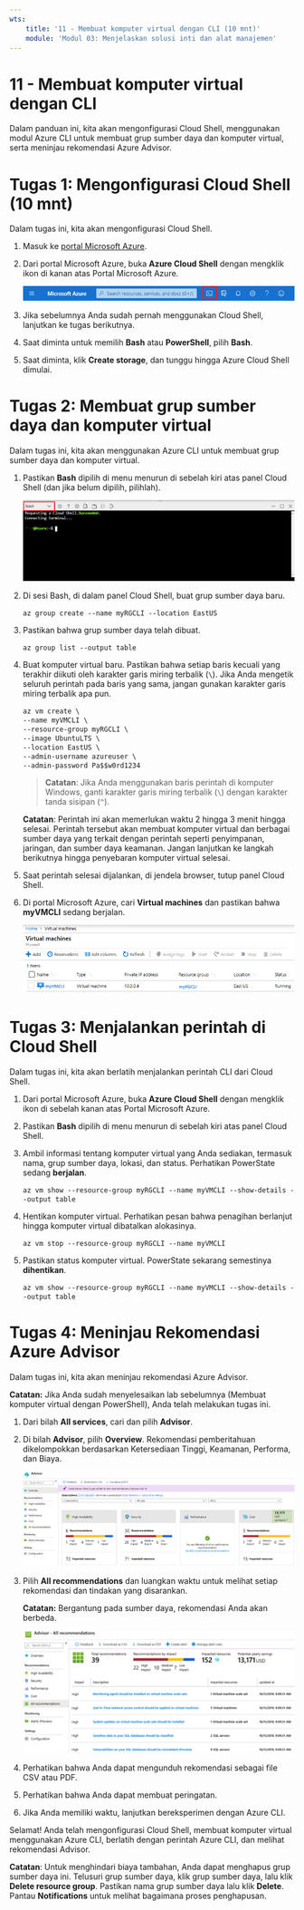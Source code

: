 ```yaml
---
wts:
    title: '11 - Membuat komputer virtual dengan CLI (10 mnt)'
    module: 'Modul 03: Menjelaskan solusi inti dan alat manajemen'
---
```

# 11 - Membuat komputer virtual dengan CLI

Dalam panduan ini, kita akan mengonfigurasi Cloud Shell, menggunakan modul Azure CLI untuk membuat grup sumber daya dan komputer virtual, serta meninjau rekomendasi Azure Advisor. 

# Tugas 1: Mengonfigurasi Cloud Shell (10 mnt)

Dalam tugas ini, kita akan mengonfigurasi Cloud Shell. 

1. Masuk ke [portal Microsoft Azure](https://portal.azure.com).

2. Dari portal Microsoft Azure, buka **Azure Cloud Shell** dengan mengklik ikon di kanan atas Portal Microsoft Azure.

    ![Cuplikan layar ikon Portal Microsoft Azure, Azure Cloud Shell.](../images/1002.png)

3. Jika sebelumnya Anda sudah pernah menggunakan Cloud Shell, lanjutkan ke tugas berikutnya. 

4. Saat diminta untuk memilih **Bash** atau **PowerShell**, pilih **Bash**. 

5. Saat diminta, klik **Create storage**, dan tunggu hingga Azure Cloud Shell dimulai. 

# Tugas 2: Membuat grup sumber daya dan komputer virtual

Dalam tugas ini, kita akan menggunakan Azure CLI untuk membuat grup sumber daya dan komputer virtual.  

1. Pastikan **Bash** dipilih di menu menurun di sebelah kiri atas panel Cloud Shell (dan jika belum dipilih, pilihlah).

    ![Cuplikan layar Portal Microsofr Azure, Azure Cloud Shell dengan menu menurun Bash disorot.](../images/1002a.png)

2. Di sesi Bash, di dalam panel Cloud Shell, buat grup sumber daya baru. 

    ```cli
    az group create --name myRGCLI --location EastUS
    ```

3. Pastikan bahwa grup sumber daya telah dibuat.

    ```cli
    az group list --output table
    ```

4. Buat komputer virtual baru. Pastikan bahwa setiap baris kecuali yang terakhir diikuti oleh karakter garis miring terbalik (`\`). Jika Anda mengetik seluruh perintah pada baris yang sama, jangan gunakan karakter garis miring terbalik apa pun. 

    ```cli
    az vm create \
    --name myVMCLI \
    --resource-group myRGCLI \
    --image UbuntuLTS \
    --location EastUS \
    --admin-username azureuser \
    --admin-password Pa$$w0rd1234
    ```

    >**Catatan**: Jika Anda menggunakan baris perintah di komputer Windows, ganti karakter garis miring terbalik (`\`) dengan karakter tanda sisipan (`^`).
    
    **Catatan**: Perintah ini akan memerlukan waktu 2 hingga 3 menit hingga selesai. Perintah tersebut akan membuat komputer virtual dan berbagai sumber daya yang terkait dengan perintah seperti penyimpanan, jaringan, dan sumber daya keamanan. Jangan lanjutkan ke langkah berikutnya hingga penyebaran komputer virtual selesai. 

5. Saat perintah selesai dijalankan, di jendela browser, tutup panel Cloud Shell.

6. Di portal Microsoft Azure, cari **Virtual machines** dan pastikan bahwa **myVMCLI** sedang berjalan.

    ![Cuplikan layar halaman komputer virtual dengan myVMPS dalam status berjalan.](../images/1101.png)


# Tugas 3: Menjalankan perintah di Cloud Shell

Dalam tugas ini, kita akan berlatih menjalankan perintah CLI dari Cloud Shell. 

1. Dari portal Microsoft Azure, buka **Azure Cloud Shell** dengan mengklik ikon di sebelah kanan atas Portal Microsoft Azure.

2. Pastikan **Bash** dipilih di menu menurun di sebelah kiri atas panel Cloud Shell.

3. Ambil informasi tentang komputer virtual yang Anda sediakan, termasuk nama, grup sumber daya, lokasi, dan status. Perhatikan PowerState sedang **berjalan**.

    ```cli
    az vm show --resource-group myRGCLI --name myVMCLI --show-details --output table 
    ```

4. Hentikan komputer virtual. Perhatikan pesan bahwa penagihan berlanjut hingga komputer virtual dibatalkan alokasinya. 

    ```cli
    az vm stop --resource-group myRGCLI --name myVMCLI
    ```

5. Pastikan status komputer virtual. PowerState sekarang semestinya **dihentikan**.

    ```cli
    az vm show --resource-group myRGCLI --name myVMCLI --show-details --output table 
    ```

# Tugas 4: Meninjau Rekomendasi Azure Advisor

Dalam tugas ini, kita akan meninjau rekomendasi Azure Advisor.

   **Catatan:** Jika Anda sudah menyelesaikan lab sebelumnya (Membuat komputer virtual dengan PowerShell), Anda telah melakukan tugas ini. 

1. Dari bilah **All services**, cari dan pilih **Advisor**. 

2. Di bilah **Advisor**, pilih **Overview**. Rekomendasi pemberitahuan dikelompokkan berdasarkan Ketersediaan Tinggi, Keamanan, Performa, dan Biaya. 

    ![Cuplikan layar halaman Ringkasan Advisor. ](../images/1103.png)

3. Pilih **All recommendations** dan luangkan waktu untuk melihat setiap rekomendasi dan tindakan yang disarankan. 

    **Catatan:** Bergantung pada sumber daya, rekomendasi Anda akan berbeda. 

    ![Cuplikan layar halaman Semua rekomendasi Advisor. ](../images/1104.png)

4. Perhatikan bahwa Anda dapat mengunduh rekomendasi sebagai file CSV atau PDF. 

5. Perhatikan bahwa Anda dapat membuat peringatan. 

6. Jika Anda memiliki waktu, lanjutkan bereksperimen dengan Azure CLI. 

Selamat! Anda telah mengonfigurasi Cloud Shell, membuat komputer virtual menggunakan Azure CLI, berlatih dengan perintah Azure CLI, dan melihat rekomendasi Advisor.

**Catatan**: Untuk menghindari biaya tambahan, Anda dapat menghapus grup sumber daya ini. Telusuri grup sumber daya, klik grup sumber daya, lalu klik **Delete resource group**. Pastikan nama grup sumber daya lalu klik **Delete**. Pantau **Notifications** untuk melihat bagaimana proses penghapusan.
